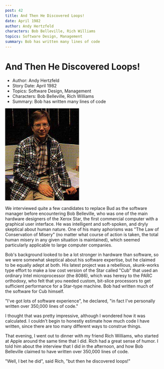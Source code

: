 ```yaml
---
post: 42
title: And Then He Discovered Loops!
date: April 1982
author: Andy Hertzfeld
characters: Bob Belleville, Rich Williams
topics: Software Design, Management
summary: Bob has written many lines of code
---
```


# And Then He Discovered Loops!
* Author: Andy Hertzfeld
* Story Date: April 1982
* Topics: Software Design, Management
* Characters: Bob Belleville, Rich Williams
* Summary: Bob has written many lines of code

![Bob Belleville in 1983](images/bob_belleville.jpg) 

    
We interviewed quite a few candidates to replace Bud as the software manager before encountering Bob Belleville, who was one of the main hardware designers of the Xerox Star, the first commercial computer with a graphical user interface.  He was intelligent and soft-spoken, and dryly skeptical about human nature.  One of his many aphorisms was "The Law of Conservation of Misery" (no matter what course of action is taken, the total human misery in any given situation is maintained), which seemed particularly applicable to large computer companies.

Bob's background looked to be a lot stronger in hardware than software, so we were somewhat skeptical about his software expertise, but he claimed to be equally adept at both.  His latest project was a rebellious, skunk-works type effort to make a low cost version of the Star called "Cub" that used an ordinary Intel microprocessor (the 8086), which was heresy to the PARC orthodoxy, who felt that you needed custom, bit-slice processors to get sufficient performance for a Star-type machine.  Bob had written much of the software for Cub himself.

"I've got lots of software experience", he declared, "in fact I've personally written over 350,000 lines of code."

I thought that was pretty impressive, although I wondered how it was calculated.  I couldn't begin to honestly estimate how much code I have written, since there are too many different ways to construe things.

That evening, I went out to dinner with my friend Rich Williams, who started at Apple around the same time that I did.  Rich had a great sense of humor.  I told him about the interview that I did in the afternoon, and how Bob Belleville claimed to have written over 350,000 lines of code.

"Well, I bet he did", said Rich, "but then he discovered loops!"